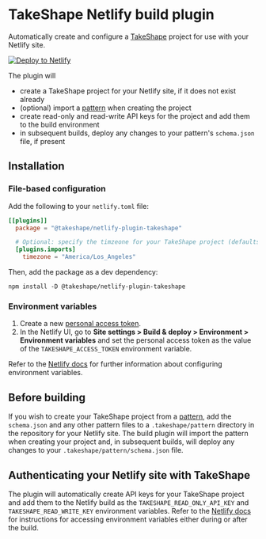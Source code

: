# TakeShape Netlify build plugin

Automatically create and configure a [TakeShape](https://www.takeshape.io/) project for use with your Netlify site.

[![Deploy to Netlify](https://www.netlify.com/img/deploy/button.svg)](https://app.netlify.com/start/deploy?repository=https://github.com/takeshape/netlify-plugin-takeshape)

The plugin will
- create a TakeShape project for your Netlify site, if it does not exist already
- (optional) import a [pattern](https://app.takeshape.io/docs/import-export/patterns) when creating the project
- create read-only and read-write API keys for the project and add them to the build environment
- in subsequent builds, deploy any changes to your pattern's `schema.json` file, if present

## Installation

### File-based configuration

Add the following to your `netlify.toml` file:
```toml
[[plugins]]
  package = "@takeshape/netlify-plugin-takeshape"

  # Optional: specify the timzeone for your TakeShape project (defaults to "America/New_York")
  [plugins.imports]
    timezone = "America/Los_Angeles"
```

Then, add the package as a dev dependency:
```
npm install -D @takeshape/netlify-plugin-takeshape
```

### Environment variables

1. Create a new [personal access token](https://app.takeshape.io/personal-access-tokens).
2. In the Netlify UI, go to **Site settings > Build & deploy > Environment > Environment variables** and set the personal access token as the value of the `TAKESHAPE_ACCESS_TOKEN` environment variable.

Refer to the [Netlify docs](https://docs.netlify.com/configure-builds/environment-variables/) for further information about configuring environment variables.

## Before building

If you wish to create your TakeShape project from a [pattern](https://app.takeshape.io/docs/import-export/patterns), add the `schema.json` and any other pattern files to a `.takeshape/pattern` directory in the repository for your Netlify site. The build plugin will import the pattern when creating your project and, in subsequent builds, will deploy any changes to your `.takeshape/pattern/schema.json` file.

## Authenticating your Netlify site with TakeShape

The plugin will automatically create API keys for your TakeShape project and add them to the Netlify build as the `TAKESHAPE_READ_ONLY_API_KEY` and `TAKESHAPE_READ_WRITE_KEY` environment variables. Refer to the [Netlify docs](https://docs.netlify.com/configure-builds/environment-variables/#access-variables) for instructions for accessing environment variables either during or after the build.